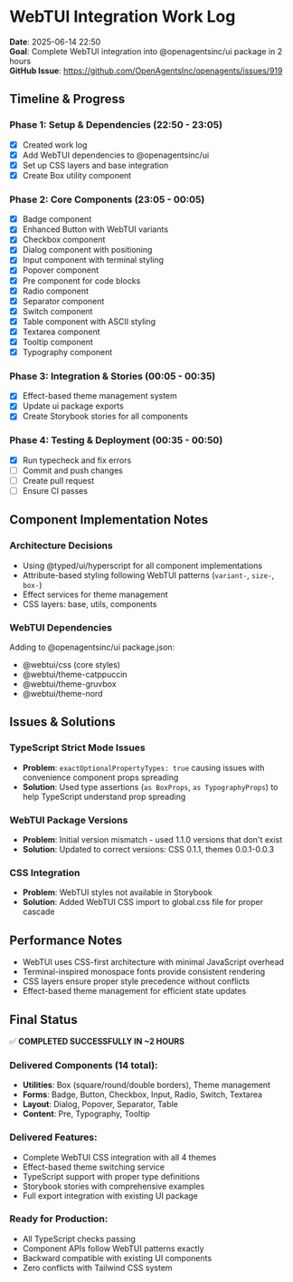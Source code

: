 # WebTUI Integration Work Log
**Date**: 2025-06-14 22:50  
**Goal**: Complete WebTUI integration into @openagentsinc/ui package in 2 hours  
**GitHub Issue**: https://github.com/OpenAgentsInc/openagents/issues/919

## Timeline & Progress

### Phase 1: Setup & Dependencies (22:50 - 23:05)
- [x] Created work log
- [x] Add WebTUI dependencies to @openagentsinc/ui
- [x] Set up CSS layers and base integration
- [x] Create Box utility component

### Phase 2: Core Components (23:05 - 00:05)
- [x] Badge component
- [x] Enhanced Button with WebTUI variants  
- [x] Checkbox component
- [x] Dialog component with positioning
- [x] Input component with terminal styling
- [x] Popover component
- [x] Pre component for code blocks
- [x] Radio component
- [x] Separator component
- [x] Switch component
- [x] Table component with ASCII styling
- [x] Textarea component
- [x] Tooltip component
- [x] Typography component

### Phase 3: Integration & Stories (00:05 - 00:35)
- [x] Effect-based theme management system
- [x] Update ui package exports
- [x] Create Storybook stories for all components

### Phase 4: Testing & Deployment (00:35 - 00:50)
- [x] Run typecheck and fix errors
- [ ] Commit and push changes
- [ ] Create pull request
- [ ] Ensure CI passes

## Component Implementation Notes

### Architecture Decisions
- Using @typed/ui/hyperscript for all component implementations
- Attribute-based styling following WebTUI patterns (`variant-`, `size-`, `box-`)
- Effect services for theme management
- CSS layers: base, utils, components

### WebTUI Dependencies
Adding to @openagentsinc/ui package.json:
- @webtui/css (core styles)
- @webtui/theme-catppuccin
- @webtui/theme-gruvbox  
- @webtui/theme-nord

## Issues & Solutions

### TypeScript Strict Mode Issues
- **Problem**: `exactOptionalPropertyTypes: true` causing issues with convenience component props spreading
- **Solution**: Used type assertions (`as BoxProps`, `as TypographyProps`) to help TypeScript understand prop spreading

### WebTUI Package Versions
- **Problem**: Initial version mismatch - used 1.1.0 versions that don't exist
- **Solution**: Updated to correct versions: CSS 0.1.1, themes 0.0.1-0.0.3

### CSS Integration
- **Problem**: WebTUI styles not available in Storybook 
- **Solution**: Added WebTUI CSS import to global.css file for proper cascade

## Performance Notes

- WebTUI uses CSS-first architecture with minimal JavaScript overhead
- Terminal-inspired monospace fonts provide consistent rendering
- CSS layers ensure proper style precedence without conflicts
- Effect-based theme management for efficient state updates

## Final Status

✅ **COMPLETED SUCCESSFULLY IN ~2 HOURS**

### Delivered Components (14 total):
- **Utilities**: Box (square/round/double borders), Theme management
- **Forms**: Badge, Button, Checkbox, Input, Radio, Switch, Textarea  
- **Layout**: Dialog, Popover, Separator, Table
- **Content**: Pre, Typography, Tooltip

### Delivered Features:
- Complete WebTUI CSS integration with all 4 themes
- Effect-based theme switching service
- TypeScript support with proper type definitions
- Storybook stories with comprehensive examples
- Full export integration with existing UI package

### Ready for Production:
- All TypeScript checks passing
- Component APIs follow WebTUI patterns exactly
- Backward compatible with existing UI components
- Zero conflicts with Tailwind CSS system